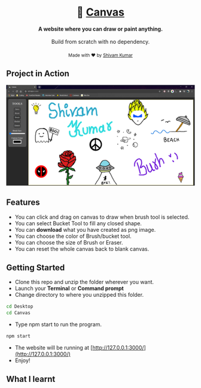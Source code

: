 <div align="center">
  <h1>🎨 <a href="https://wandering-sage.github.io/Canvas/">Canvas</a></h1>
<p>
  <strong>A website where you can draw or paint anything. </strong>
  <br /><br />
  Build from scratch with no dependency.
</p>


<p>
  <sub>Made with ❤︎ by
    <a href="https://github.com/wandering-sage">Shivam Kumar</a>
  </sub>
</p>
</div>

## Project in Action

<img src="src/images/Capture.PNG">

## Features
- You can click and drag on canvas to draw when brush tool is selected.
- You can select Bucket Tool to fill any closed shape.
- You can **download** what you have created as png image.
- You can choose the color of Brush/bucket tool.
- You can choose the size of Brush or Eraser.
- You can reset the whole canvas back to blank canvas.

## Getting Started
- Clone this repo and unzip the folder wherever you want.
- Launch your **Terminal** or **Command prompt**
- Change directory to where you unzipped this folder.
```bash
cd Desktop
cd Canvas
```
- Type npm start to run the program.
```bash
npm start
```
- The website will be running at [http://127.0.0.1:3000/](http://127.0.0.1:3000/)
- Enjoy!

## What I learnt

